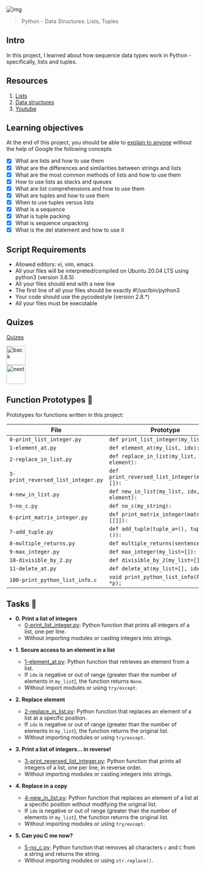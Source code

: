 ![img](https://assets.imaginablefutures.com/media/images/ALX_Logo.max-200x150.png)

> Python - Data Structures: Lists, Tuples

## Intro

In this project, I learned about how sequence data types work in
Python - specifically, lists and tuples.

## Resources

1. [Lists](https://docs.python.org/3/tutorial/introduction.html#lists)
2. [Data structures ](https://docs.python.org/3/tutorial/datastructures.html)
3. [Youtube](https://www.youtube.com/watch?v=A1HUzrvS-Pw)

## Learning objectives

At the end of this project, you should be able to [explain to anyone](https://fs.blog/feynman-learning-technique/) without the help of Google the following concepts

- [x] What are lists and how to use them
- [x] What are the differences and similarities between strings and lists
- [x] What are the most common methods of lists and how to use them
- [x] How to use lists as stacks and queues
- [x] What are list comprehensions and how to use them
- [x] What are tuples and how to use them
- [x] When to use tuples versus lists
- [x] What is a sequence
- [x] What is tuple packing
- [x] What is sequence unpacking
- [x] What is the del statement and how to use it

## Script Requirements

- Allowed editors: vi, vim, emacs
- All your files will be interpreted/compiled on Ubuntu 20.04 LTS using python3 (version 3.8.5)
- All your files should end with a new line
- The first line of all your files should be exactly #!/usr/bin/python3
- Your code should use the pycodestyle (version 2.8.\*)
- All your files must be executable

## Quizes

[Quizes](./quiz.md)

<div style='postion:relative'>
<a href="../0x02-python-import_modules"><img src="https://www.svgrepo.com/show/94045/back.svg" alt="back" width="50px"></a></div>

<div style='postion:relative'><a href="../0x04-python-more_data_structures"><img src="https://www.svgrepo.com/show/326975/chevron-forward-circle-sharp.svg" alt="next" width="50px"></a></div>

## Function Prototypes :floppy_disk:

Prototypes for functions written in this project:

| File                               | Prototype                                      |
| ---------------------------------- | ---------------------------------------------- |
| `0-print_list_integer.py`          | `def print_list_integer(my_list=[]):`          |
| `1-element_at.py`                  | `def element_at(my_list, idx):`                |
| `2-replace_in_list.py`             | `def replace_in_list(my_list, idx, element):`  |
| `3-print_reversed_list_integer.py` | `def print_reversed_list_integer(my_list=[]):` |
| `4-new_in_list.py`                 | `def new_in_list(my_list, idx, element):`      |
| `5-no_c.py`                        | `def no_c(my_string):`                         |
| `6-print_matrix_integer.py`        | `def print_matrix_integer(matrix=[[]]):`       |
| `7-add_tuple.py`                   | `def add_tuple(tuple_a=(), tuple_b=()):`       |
| `8-multiple_returns.py`            | `def multiple_returns(sentence):`              |
| `9-max_integer.py`                 | `def max_integer(my_list=[]):`                 |
| `10-divisible_by_2.py`             | `def divisible_by_2(my_list=[]):`              |
| `11-delete_at.py`                  | `def delete_at(my_list=[], idx=0):`            |
| `100-print_python_list_info.c`     | `void print_python_list_info(PyObject *p);`    |

## Tasks :page_with_curl:

- **0. Print a list of integers**
  - [0-print_list_integer.py](./0-print_list_integer.py): Python function that prints all
    integers of a list, one per line.
  - Without importing modules or casting integers into strings.

* **1. Secure access to an element in a list**

  - [1-element_at.py](./1-element_at.py): Python function that retrieves an element
    from a list.
  - If `idx` is negative or out of range (greater than the number of elements in
    `my_list`), the function returns `None`.
  - Without import modules or using `try/except`.

* **2. Replace element**

  - [2-replace_in_list.py](./2-replace_in_list.py): Python function that replaces an element
    of a list at a specific position.
  - If `idx` is negative or out of range (greater than the number of elements
    in `my_list`), the function returns the original list.
  - Without importing modules or using `try/except`.

* **3. Print a list of integers... in reverse!**

  - [3-print_reversed_list_integer.py](./3-print_reversed_list_integer.py): Python
    function that prints all integers of a list, one per line, in reverse order.
  - Without importing modules or casting integers into strings.

* **4. Replace in a copy**

  - [4-new_in_list.py](./4-new_in_list.py): Python function that replaces an element of a
    list at a specific position without modifying the original list.
  - If `idx` is negative or out of range (greater than the number of elements in
    `my_list`), the function returns the original list.
  - Without importing modules or using `try/except`.

* **5. Can you C me now?**
  - [5-no_c.py](./5-no_c.py): Python function that removes all characters `c`
    and `C` from a string and returns the string.
  - Without importing modules or using `str.replace()`.
